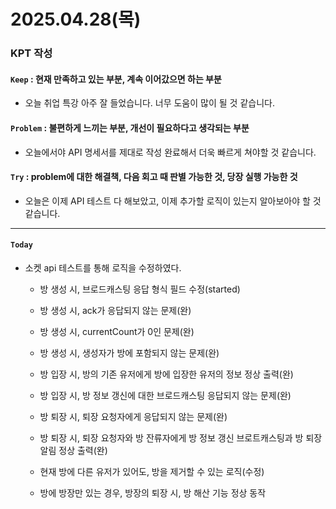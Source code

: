 # 2025.04.28(목)

### KPT 작성

#### `Keep` : 현재 만족하고 있는 부분, 계속 이어갔으면 하는 부분
- 오늘 취업 특강 아주 잘 들었습니다. 너무 도움이 많이 될 것 같습니다.


#### `Problem` : 불편하게 느끼는 부분, 개선이 필요하다고 생각되는 부분
- 오늘에서야 API 명세서를 제대로 작성 완료해서 더욱 빠르게 쳐야할 것 같습니다.


#### `Try` : problem에 대한 해결책, 다음 회고 때 판별 가능한 것, 당장 실행 가능한 것
- 오늘은 이제 API 테스트 다 해보았고, 이제 추가할 로직이 있는지 알아보아야 할 것 같습니다. 

---
#### `Today`
- 소켓 api 테스트를 통해 로직을 수정하였다.
    - 방 생성 시, 브로드캐스팅 응답 형식 필드 수정(started)
    - 방 생성 시, ack가 응답되지 않는 문제(완)
    - 방 생성 시, currentCount가 0인 문제(완)
    - 방 생성 시, 생성자가 방에 포함되지 않는 문제(완)

    - 방 입장 시, 방의 기존 유저에게 방에 입장한 유저의 정보 정상 출력(완)
    - 방 입장 시, 방 정보 갱신에 대한 브로드캐스팅 응답되지 않는 문제(완)

    - 방 퇴장 시, 퇴장 요청자에게 응답되지 않는 문제(완)
    - 방 퇴장 시, 퇴장 요청자와 방 잔류자에게 방 정보 갱신 브로트캐스팅과 방 퇴장 알림 정상 출력(완)

    - 현재 방에 다른 유저가 있어도, 방을 제거할 수 있는 로직(수정)
    - 방에 방장만 있는 경우, 방장의 퇴장 시, 방 해산 기능 정상 동작